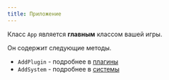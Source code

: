 ```yaml
---
title: Приложение
---
```


Класс `App` является **главным** классом вашей игры.

Он содержит следующие методы.

- `AddPlugin` - подробнее в [плагины](/engine/plugins)
- `AddSystem` - подробнее в [системы](/engine/systems)
